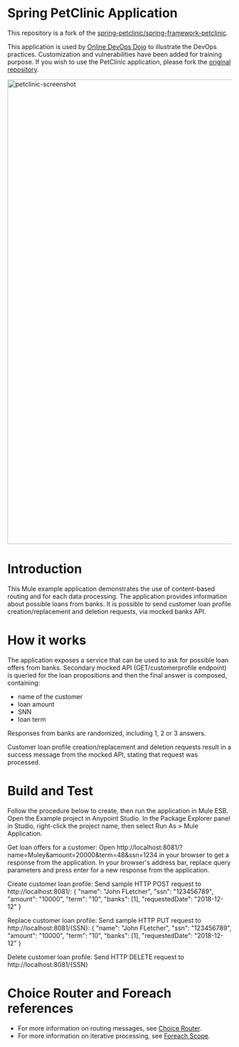 # Spring PetClinic Application

This repository is a fork of the [spring-petclinic/spring-framework-petclinic](https://github.com/spring-petclinic/spring-framework-petclinic).

This application is used by [Online DevOps Dojo](https://github.com/dxc-technology/online-devops-dojo) to illustrate the DevOps practices.
Customization and vulnerabilities have been added for training purpose. If you wish to use the PetClinic application, please fork the [original repository](https://github.com/spring-projects/spring-petclinic).

<img width="1042" alt="petclinic-screenshot" src="https://cloud.githubusercontent.com/assets/838318/19727082/2aee6d6c-9b8e-11e6-81fe-e889a5ddfded.png">

# Introduction 
This Mule example application demonstrates the use of content-based routing and for each data processing.
The application provides information about possible loans from banks.
It is possible to send customer loan profile creation/replacement and deletion requests, via mocked banks API.

# How it works
The application exposes a service that can be used to ask for possible loan offers from banks. Secondary mocked API (GET/customerprofile endpoint) is queried for the loan propositions and then the final answer is composed, containing:
- name of the customer
- loan amount
- SNN
- loan term

Responses from banks are randomized, including 1, 2 or 3 answers.

Customer loan profile creation/replacement and deletion requests result in a success message from the mocked API, stating that request was processed.

# Build and Test
Follow the procedure below to create, then run the application in Mule ESB.
Open the Example project in Anypoint Studio. In the Package Explorer panel in Studio, right-click the project name, then select Run As > Mule Application.

Get loan offers for a customer:
Open http://localhost:8081/?name=Muley&amount=20000&term=48&ssn=1234 in your browser to get a response from the application. 
In your browser's address bar, replace query parameters and press enter for a new response from the application. 

Create customer loan profile:
Send sample HTTP POST request to http://localhost:8081/:
{
    "name": "John FLetcher",
    "ssn": "123456789",
    "amount": "10000",
    "term": "10",
    "banks": [1],
    "requestedDate": "2018-12-12"
}

Replace customer loan profile:
Send sample HTTP PUT request to http://localhost:8081/{SSN}:
{
    "name": "John FLetcher",
    "ssn": "123456789",
    "amount": "10000",
    "term": "10",
    "banks": [1],
    "requestedDate": "2018-12-12"
}

Delete customer loan profile:
Send HTTP DELETE request to http://localhost:8081/{SSN}

# Choice Router and Foreach references
- For more information on routing messages, see [Choice Router](https://docs.mulesoft.com/mule4-user-guide/v/4.1/choice-router-concept).
- For more information on iterative processing, see [Foreach Scope](https://docs.mulesoft.com/mule4-user-guide/v/4.1/for-each-scope-concept).
